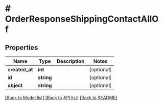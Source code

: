 # # OrderResponseShippingContactAllOf

## Properties

Name | Type | Description | Notes
------------ | ------------- | ------------- | -------------
**created_at** | **int** |  | [optional]
**id** | **string** |  | [optional]
**object** | **string** |  | [optional]

[[Back to Model list]](../../README.md#models) [[Back to API list]](../../README.md#endpoints) [[Back to README]](../../README.md)
